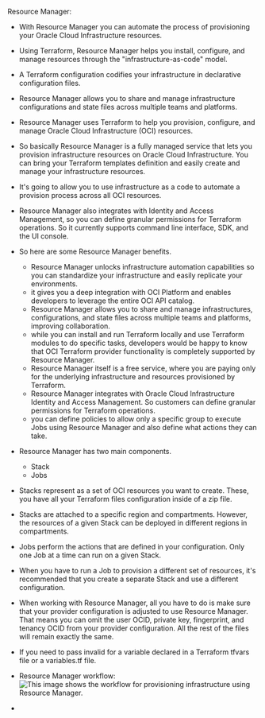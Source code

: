 



































Resource Manager:

- With Resource Manager you can  automate the process of provisioning your Oracle Cloud Infrastructure resources. 

- Using Terraform, Resource Manager helps you install, configure, and manage resources through the "infrastructure-as-code" model.
- A Terraform configuration codifies your infrastructure in declarative configuration files. 
- Resource Manager allows you to share and manage infrastructure configurations and state files across multiple teams and platforms.
- Resource Manager uses Terraform to help you provision, configure, and manage Oracle Cloud Infrastructure (OCI) resources.

- So basically Resource Manager is a fully managed service that lets you provision infrastructure resources on Oracle Cloud Infrastructure. You can bring your Terraform templates definition and easily create and manage your infrastructure resources. 

- It's going to allow you to use infrastructure as a code to automate a provision process across all OCI resources. 
- Resource Manager also integrates with Identity and Access Management, so you can define granular permissions for Terraform operations. So it currently supports command line interface, SDK, and the UI console.

- So here are some Resource Manager benefits. 
  - Resource Manager unlocks infrastructure automation capabilities so you can standardize your infrastructure and easily replicate your environments. 
  - it gives you a deep integration with OCI Platform and enables developers to leverage the entire OCI API catalog.
  - Resource Manager allows you to share and manage infrastructures, configurations, and state files across multiple teams and platforms, improving collaboration. 
  - while you can install and run Terraform locally and use Terraform modules to do specific tasks, developers would be happy to know that OCI Terraform provider functionality is completely supported by Resource Manager. 
  - Resource Manager itself is a free service, where you are paying only for the underlying infrastructure and resources provisioned by Terraform.
  - Resource Manager integrates with Oracle Cloud Infrastructure Identity and Access Management. So customers can define granular permissions for Terraform operations. 
  - you can define policies to allow only a specific group to execute Jobs using Resource Manager and also define what actions they can take. 

 

- Resource Manager has two main components. 
  - Stack
  - Jobs

- Stacks represent as a set of OCI resources you want to create. These, you have all your Terraform files configuration inside of a zip file. 
- Stacks are attached to a specific region and compartments. However, the resources of a given Stack can be deployed in different regions in compartments.

- Jobs perform the actions that are defined in your configuration. Only one Job at a time can run on a given Stack. 
- When you have to run a Job to provision a different set of resources, it's recommended that you create a separate Stack and use a different configuration.

- When working with Resource Manager, all you have to do is make sure that your provider configuration is adjusted to use Resource Manager. That means you can omit the user OCID, private key, fingerprint, and tenancy OCID from your provider configuration. All the rest of the files will remain exactly the same.
- If you need to pass invalid for a variable declared in a Terraform tfvars file or a variables.tf file.
- Resource Manager workflow:
  ![This image shows the workflow for provisioning infrastructure using Resource Manager.](https://docs.oracle.com/en-us/iaas/Content/Resources/Images/rmWorkflow.png)
- 